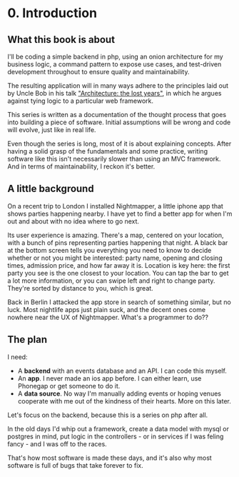 # 0. Introduction

## What this book is about

I'll be coding a simple backend in php, using an onion architecture for my business logic, a command pattern to expose use cases, and test-driven development throughout to ensure quality and maintainability. 

The resulting application will in many ways adhere to the principles laid out by Uncle Bob in his talk ["Architecture: the lost years"](https://www.youtube.com/watch?v=WpkDN78P884), in which he argues against tying logic to a particular web framework.

This series is written as a documentation of the thought process that goes into building a piece of software. Initial assumptions will be wrong and code will evolve, just like in real life.

Even though the series is long, most of it is about explaining concepts. After having a solid grasp of the fundamentals and some practice, writing software like this isn't necessarily slower than using an MVC framework. And in terms of maintainability, I reckon it's better.

## A little background

On a recent trip to London I installed Nightmapper, a little iphone app that shows parties happening nearby. I have yet to find a better app for when I'm out and about with no idea where to go next.

Its user experience is amazing. There's a map, centered on your location, with a bunch of pins representing parties happening that night. A black bar at the bottom screen tells you everything you need to know to decide whether or not you might be interested: party name, opening and closing times, admission price, and how far away it is. Location is key here: the first party you see is the one closest to your location. You can tap the bar to get a lot more information, or you can swipe left and right to change party. They're sorted by distance to you, which is great. 

Back in Berlin I attacked the app store in search of something similar, but no luck. Most nightlife apps just plain suck, and the decent ones come nowhere near the UX of Nightmapper. What's a programmer to do??

## The plan

I need:

- A **backend** with an events database and an API. I can code this myself.
- An **app**. I never made an ios app before. I can either learn, use Phonegap or get someone to do it.
- A **data source**. No way I'm manually adding events or hoping venues cooperate with me out of the kindness of their hearts. More on this later.

Let's focus on the backend, because this is a series on php after all.

In the old days I'd whip out a framework, create a data model with mysql or postgres in mind, put logic in the controllers - or in services if I was feling fancy - and I was off to the races.

That's how most software is made these days, and it's also why most software is full of bugs that take forever to fix.


